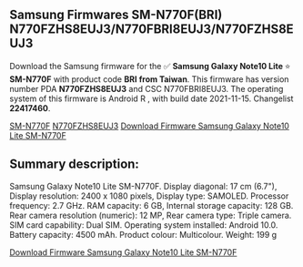 <h2>Samsung Firmwares SM-N770F(BRI) N770FZHS8EUJ3/N770FBRI8EUJ3/N770FZHS8EUJ3</h2>
Download the Samsung firmware for the ✅ <strong>Samsung Galaxy Note10 Lite </strong> ⭐ <strong>SM-N770F</strong> with product code <strong>BRI</strong> <strong> from Taiwan</strong>. This firmware has version number PDA <strong>N770FZHS8EUJ3</strong> and CSC N770FBRI8EUJ3. The operating system of this firmware is Android R , with build date 2021-11-15. Changelist <strong>22417460</strong>.


[SM-N770F](https://samfirm.shop/samsung/model/SM-N770F)
[N770FZHS8EUJ3](https://samfirm.shop/samsung/pda/N770FZHS8EUJ3)
[Download Firmware Samsung Galaxy Note10 Lite SM-N770F](https://samfirm.shop/samsung/firmware/474358)
<h2>Summary description:</h2>
<p>Samsung Galaxy Note10 Lite SM-N770F. Display diagonal: 17 cm (6.7"), Display resolution: 2400 x 1080 pixels, Display type: SAMOLED. Processor frequency: 2.7 GHz. RAM capacity: 6 GB, Internal storage capacity: 128 GB. Rear camera resolution (numeric): 12 MP, Rear camera type: Triple camera. SIM card capability: Dual SIM. Operating system installed: Android 10.0. Battery capacity: 4500 mAh. Product colour: Multicolour. Weight: 199 g</p>


[Download Firmware Samsung Galaxy Note10 Lite SM-N770F](https://samfirm.shop/samsung/firmware/474358)
